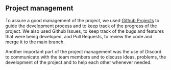 
## Project management

To assure a good management of the project, we used [Github Projects](https://github.com/orgs/FEUP-LEIC-ES-2022-23/projects/58/views/1)
to guide the development process and to keep track of the progress of the project.
We also used Github Issues, to keep track of the bugs and features that were being developed, and
Pull Requests, to review the code and merge it to the main branch.

Another important part of the project management was the use of Discord to communicate with the team members and to discuss
ideas, problems, the development of the project and to help each other whenever needed.


